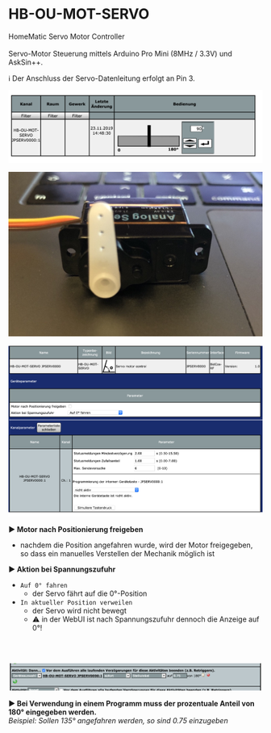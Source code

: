 # HB-OU-MOT-SERVO
HomeMatic Servo Motor Controller
<br/><br/>Servo-Motor Steuerung mittels Arduino Pro Mini (8MHz / 3.3V) und AskSin++.

:information_source: Der Anschluss der Servo-Datenleitung erfolgt an Pin 3.




![img](Images/Bedienung.png)

![servo](Images/Servo.jpeg)

![img](Images/Einstellungen.png)

**:arrow_forward: Motor nach Positionierung freigeben**
- nachdem die Position angefahren wurde, wird der Motor freigegeben, so dass ein manuelles Verstellen der Mechanik möglich ist

**:arrow_forward: Aktion bei Spannungszufuhr**
- `Auf 0° fahren`
  - der Servo fährt auf die 0°-Position
- `In aktueller Position verweilen`  
  - der Servo wird nicht bewegt
  - :warning: in der WebUI ist nach Spannungszufuhr dennoch die Anzeige auf 0°!

<br/><br/>

![img](Images/Programm.png)

**:arrow_forward: Bei Verwendung in einem Programm muss der prozentuale Anteil von 180° eingegeben werden.**
<br>_Beispiel: Sollen 135° angefahren werden, so sind 0.75 einzugeben_
